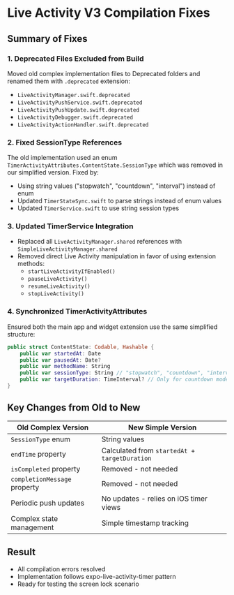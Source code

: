 # Live Activity V3 Compilation Fixes

## Summary of Fixes

### 1. Deprecated Files Excluded from Build
Moved old complex implementation files to Deprecated folders and renamed them with `.deprecated` extension:
- `LiveActivityManager.swift.deprecated`
- `LiveActivityPushService.swift.deprecated`
- `LiveActivityPushUpdate.swift.deprecated`
- `LiveActivityDebugger.swift.deprecated`
- `LiveActivityActionHandler.swift.deprecated`

### 2. Fixed SessionType References
The old implementation used an enum `TimerActivityAttributes.ContentState.SessionType` which was removed in our simplified version. Fixed by:
- Using string values ("stopwatch", "countdown", "interval") instead of enum
- Updated `TimerStateSync.swift` to parse strings instead of enum values
- Updated `TimerService.swift` to use string session types

### 3. Updated TimerService Integration
- Replaced all `LiveActivityManager.shared` references with `SimpleLiveActivityManager.shared`
- Removed direct Live Activity manipulation in favor of using extension methods:
  - `startLiveActivityIfEnabled()`
  - `pauseLiveActivity()`
  - `resumeLiveActivity()`
  - `stopLiveActivity()`

### 4. Synchronized TimerActivityAttributes
Ensured both the main app and widget extension use the same simplified structure:
```swift
public struct ContentState: Codable, Hashable {
    public var startedAt: Date
    public var pausedAt: Date?
    public var methodName: String
    public var sessionType: String // "stopwatch", "countdown", "interval"
    public var targetDuration: TimeInterval? // Only for countdown mode
}
```

## Key Changes from Old to New

| Old Complex Version | New Simple Version |
|-------------------|-------------------|
| `SessionType` enum | String values |
| `endTime` property | Calculated from `startedAt + targetDuration` |
| `isCompleted` property | Removed - not needed |
| `completionMessage` property | Removed - not needed |
| Periodic push updates | No updates - relies on iOS timer views |
| Complex state management | Simple timestamp tracking |

## Result
- All compilation errors resolved
- Implementation follows expo-live-activity-timer pattern
- Ready for testing the screen lock scenario